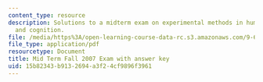 ```yaml
---
content_type: resource
description: Solutions to a midterm exam on experimental methods in human perception
  and cognition.
file: /media/https%3A/open-learning-course-data-rc.s3.amazonaws.com/9-63-laboratory-in-visual-cognition-fall-2009/15b82343b9132694a3f24cf9896f3961_MIT9_63F09_exam01.pdf
file_type: application/pdf
resourcetype: Document
title: Mid Term Fall 2007 Exam with answer key
uid: 15b82343-b913-2694-a3f2-4cf9896f3961
---
```

